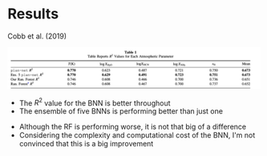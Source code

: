 # Results

Cobb et al. (2019)

<div class="grid grid-rows-2 justify-center justify-items-center items-center gap-10">
<div class="row-span-1">  
  <img src="/images/plan_net_res.jpeg" class="min-w-200 shadow-xl p-1" />
</div>

<div class="row-span-1 grid grid-cols-2 min-w-100 gap-20 justify-start">  
  <div class="max-w-90">

  * The $R^2$ value for the BNN is better throughout
  * The ensemble of five BNNs is performing better than just one
  </div>
  <div class="max-w-90 opacity-20">

  * Although the RF is performing worse, it is not that big of a difference
  * Considering the complexity and computational cost of the BNN, I'm not convinced that this is a big improvement
  </div>
</div>

</div>

<style>
  a {
    border-style: none !important;
  }

  a:hover {
    border-style: none !important;
  }

  .list li{
    margin-bottom: 1.3rem !important;
  }
</style>

<!--
Loss is negative log-likelihood
-->
